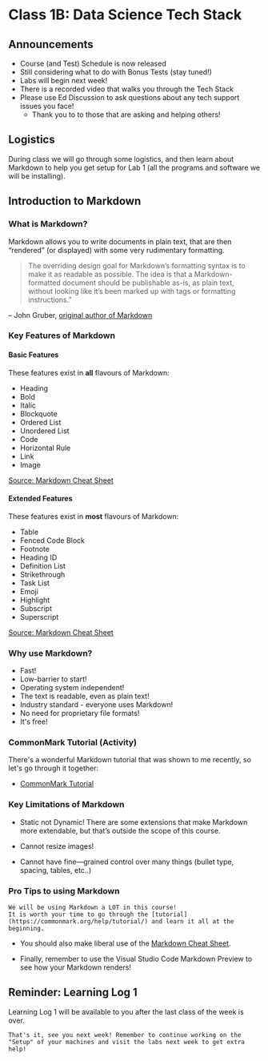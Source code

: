 # Class 1B: Data Science Tech Stack

## Announcements

- Course (and Test) Schedule is now released
- Still considering what to do with Bonus Tests (stay tuned!)
- Labs will begin next week!
- There is a recorded video that walks you through the Tech Stack
- Please use Ed Discussion to ask questions about any tech support issues you face! 
    - Thank you to to those that are asking and helping others!

## Logistics

During class we will go through some logistics, and then learn about Markdown to help you get setup for Lab 1 (all the programs and software we will be installing).

## Introduction to Markdown

### What is Markdown?

Markdown allows you to write documents in plain text, that are then “rendered” (or displayed) with some very rudimentary formatting.

> The overriding design goal for Markdown’s formatting syntax is to make it as readable as possible. The idea is that a Markdown-formatted document should be publishable as-is, as plain text, without looking like it’s been marked up with tags or formatting instructions.” 

– John Gruber, [original author of Markdown](https://daringfireball.net/projects/markdown/)

### Key Features of Markdown

#### Basic Features

These features exist in **all** flavours of Markdown:

- Heading
- Bold
- Italic
- Blockquote
- Ordered List
- Unordered List
- Code
- Horizontal Rule
- Link
- Image

[Source: Markdown Cheat Sheet](https://www.markdownguide.org/cheat-sheet/)

#### Extended Features

These features exist in **most** flavours of Markdown:

- Table
- Fenced Code Block
- Footnote
- Heading ID
- Definition List
- Strikethrough
- Task List
- Emoji
- Highlight
- Subscript
- Superscript

[Source: Markdown Cheat Sheet](https://www.markdownguide.org/cheat-sheet/)

### Why use Markdown?

- Fast!
- Low-barrier to start!
- Operating system independent!
- The text is readable, even as plain text!
- Industry standard - everyone uses Markdown!
- No need for proprietary file formats!
- It's free!

### CommonMark Tutorial (Activity)

There's a wonderful Markdown tutorial that was shown to me recently, so let's go through it together: 

- [CommonMark Tutorial](https://commonmark.org/help/tutorial/)

### Key Limitations of Markdown

- Static not Dynamic! There are some extensions that make Markdown more extendable, but that’s outside the scope of this course.

- Cannot resize images!

- Cannot have fine—grained control over many things (bullet type, spacing, tables, etc..)

### Pro Tips to using Markdown

```{important}
We will be using Markdown a LOT in this course!
It is worth your time to go through the [tutorial](https://commonmark.org/help/tutorial/) and learn it all at the beginning.
```

- You should also make liberal use of the [Markdown Cheat Sheet](https://www.markdownguide.org/cheat-sheet/).

- Finally, remember to use the Visual Studio Code Markdown Preview to see how your Markdown renders!

## Reminder: Learning Log 1

Learning Log 1 will be available to you after the last class of the week is over.

```{important}
That's it, see you next week! Remember to continue working on the "Setup" of your machines and visit the labs next week to get extra help!
```